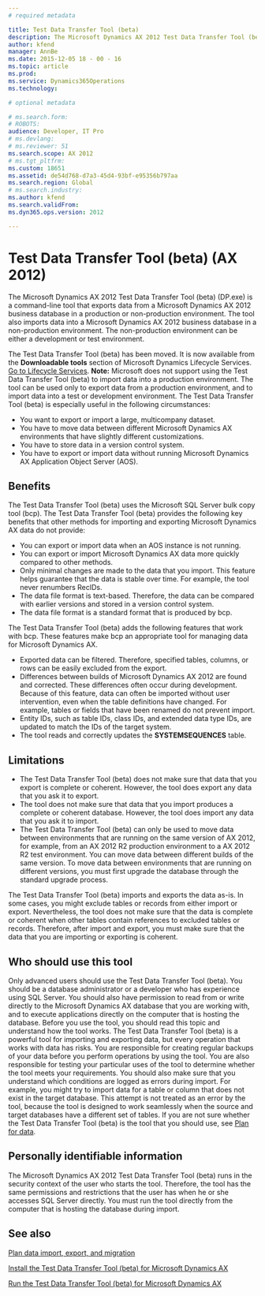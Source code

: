 ```yaml
---
# required metadata

title: Test Data Transfer Tool (beta) 
description: The Microsoft Dynamics AX 2012 Test Data Transfer Tool (beta) (DP.exe) is a command-line tool that exports data from a Microsoft Dynamics AX 2012 business database in a production or non-production environment. The tool also imports data into a Microsoft Dynamics AX 2012 business database in a non-production environment. The non-production environment can be either a development or test environment.
author: kfend
manager: AnnBe
ms.date: 2015-12-05 18 - 00 - 16
ms.topic: article
ms.prod: 
ms.service: Dynamics365Operations
ms.technology: 

# optional metadata

# ms.search.form: 
# ROBOTS: 
audience: Developer, IT Pro
# ms.devlang: 
# ms.reviewer: 51
ms.search.scope: AX 2012
# ms.tgt_pltfrm: 
ms.custom: 18651
ms.assetid: de54d768-d7a3-45d4-93bf-e95356b797aa
ms.search.region: Global
# ms.search.industry: 
ms.author: kfend
ms.search.validFrom: 
ms.dyn365.ops.version: 2012

---
```


# Test Data Transfer Tool (beta) (AX 2012)

The Microsoft Dynamics AX 2012 Test Data Transfer Tool (beta) (DP.exe) is a command-line tool that exports data from a Microsoft Dynamics AX 2012 business database in a production or non-production environment. The tool also imports data into a Microsoft Dynamics AX 2012 business database in a non-production environment. The non-production environment can be either a development or test environment.

The Test Data Transfer Tool (beta) has been moved. It is now available from the **Downloadable tools** section of Microsoft Dynamics Lifecycle Services. [Go to Lifecycle Services](https://lcs.dynamics.com). **Note:** Microsoft does not support using the Test Data Transfer Tool (beta) to import data into a production environment. The tool can be used only to export data from a production environment, and to import data into a test or development environment. The Test Data Transfer Tool (beta) is especially useful in the following circumstances:

-   You want to export or import a large, multicompany dataset.
-   You have to move data between different Microsoft Dynamics AX environments that have slightly different customizations.
-   You have to store data in a version control system.
-   You have to export or import data without running Microsoft Dynamics AX Application Object Server (AOS).

## Benefits
The Test Data Transfer Tool (beta) uses the Microsoft SQL Server bulk copy tool (bcp). The Test Data Transfer Tool (beta) provides the following key benefits that other methods for importing and exporting Microsoft Dynamics AX data do not provide:

-   You can export or import data when an AOS instance is not running.
-   You can export or import Microsoft Dynamics AX data more quickly compared to other methods.
-   Only minimal changes are made to the data that you import. This feature helps guarantee that the data is stable over time. For example, the tool never renumbers RecIDs.
-   The data file format is text-based. Therefore, the data can be compared with earlier versions and stored in a version control system.
-   The data file format is a standard format that is produced by bcp.

The Test Data Transfer Tool (beta) adds the following features that work with bcp. These features make bcp an appropriate tool for managing data for Microsoft Dynamics AX.

-   Exported data can be filtered. Therefore, specified tables, columns, or rows can be easily excluded from the export.
-   Differences between builds of Microsoft Dynamics AX 2012 are found and corrected. These differences often occur during development. Because of this feature, data can often be imported without user intervention, even when the table definitions have changed. For example, tables or fields that have been renamed do not prevent import.
-   Entity IDs, such as table IDs, class IDs, and extended data type IDs, are updated to match the IDs of the target system.
-   The tool reads and correctly updates the **SYSTEMSEQUENCES** table.

## Limitations
-   The Test Data Transfer Tool (beta) does not make sure that data that you export is complete or coherent. However, the tool does export any data that you ask it to export.
-   The tool does not make sure that data that you import produces a complete or coherent database. However, the tool does import any data that you ask it to import.
-   The Test Data Transfer Tool (beta) can only be used to move data between environments that are running on the same version of AX 2012, for example, from an AX 2012 R2 production environment to a AX 2012 R2 test environment. You can move data between different builds of the same version. To move data between environments that are running on different versions, you must first upgrade the database through the standard upgrade process.

The Test Data Transfer Tool (beta) imports and exports the data as-is. In some cases, you might exclude tables or records from either import or export. Nevertheless, the tool does not make sure that the data is complete or coherent when other tables contain references to excluded tables or records. Therefore, after import and export, you must make sure that the data that you are importing or exporting is coherent.

## Who should use this tool
Only advanced users should use the Test Data Transfer Tool (beta). You should be a database administrator or a developer who has experience using SQL Server. You should also have permission to read from or write directly to the Microsoft Dynamics AX database that you are working with, and to execute applications directly on the computer that is hosting the database. Before you use the tool, you should read this topic and understand how the tool works. The Test Data Transfer Tool (beta) is a powerful tool for importing and exporting data, but every operation that works with data has risks. You are responsible for creating regular backups of your data before you perform operations by using the tool. You are also responsible for testing your particular uses of the tool to determine whether the tool meets your requirements. You should also make sure that you understand which conditions are logged as errors during import. For example, you might try to import data for a table or column that does not exist in the target database. This attempt is not treated as an error by the tool, because the tool is designed to work seamlessly when the source and target databases have a different set of tables. If you are not sure whether the Test Data Transfer Tool (beta) is the tool that you should use, see [Plan for data](http://technet.microsoft.com/library/8b061683-1c1c-40a0-af49-c2cda7c86f9c(AX.60).aspx).

## Personally identifiable information
The Microsoft Dynamics AX 2012 Test Data Transfer Tool (beta) runs in the security context of the user who starts the tool. Therefore, the tool has the same permissions and restrictions that the user has when he or she accesses SQL Server directly. You must run the tool directly from the computer that is hosting the database during import.

See also
--------

[Plan data import, export, and migration](http://technet.microsoft.com/library/a05289fb-0f8f-4563-be3c-7c840bfea7e1(AX.60).aspx)

[Install the Test Data Transfer Tool (beta) for Microsoft Dynamics AX](install-test-data-transfer-tool-beta.md)

[Run the Test Data Transfer Tool (beta) for Microsoft Dynamics AX](run-test-data-transfer-tool-beta.md)

